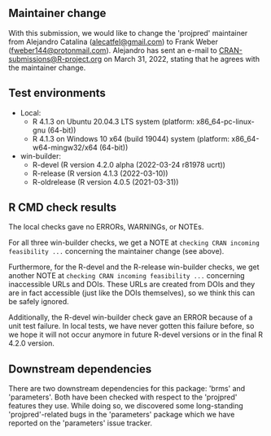 ## Maintainer change

With this submission, we would like to change the 'projpred' maintainer from
Alejandro Catalina (<alecatfel@gmail.com>) to Frank Weber
(<fweber144@protonmail.com>). Alejandro has sent an e-mail to
<CRAN-submissions@R-project.org> on March 31, 2022, stating that he agrees with
the maintainer change.

## Test environments

* Local:
    + R 4.1.3 on Ubuntu 20.04.3 LTS system (platform:
      x86_64-pc-linux-gnu (64-bit))
    + R 4.1.3 on Windows 10 x64 (build 19044) system (platform:
      x86_64-w64-mingw32/x64 (64-bit))
* win-builder:
    + R-devel (R version 4.2.0 alpha (2022-03-24 r81978 ucrt))
    + R-release (R version 4.1.3 (2022-03-10))
    + R-oldrelease (R version 4.0.5 (2021-03-31))

## R CMD check results

The local checks gave no ERRORs, WARNINGs, or NOTEs.

For all three win-builder checks, we get a NOTE at
`checking CRAN incoming feasibility ...` concerning the maintainer change (see
above).

Furthermore, for the R-devel and the R-release win-builder checks, we get
another NOTE at `checking CRAN incoming feasibility ...` concerning inaccessible
URLs and DOIs. These URLs are created from DOIs and they are in fact accessible
(just like the DOIs themselves), so we think this can be safely ignored.

Additionally, the R-devel win-builder check gave an ERROR because of a unit test
failure. In local tests, we have never gotten this failure before, so we hope it
will not occur anymore in future R-devel versions or in the final R 4.2.0
version.

## Downstream dependencies

There are two downstream dependencies for this package: 'brms' and 'parameters'.
Both have been checked with respect to the 'projpred' features they use. While
doing so, we discovered some long-standing 'projpred'-related bugs in the
'parameters' package which we have reported on the 'parameters' issue tracker.
